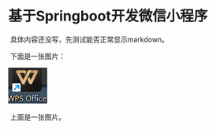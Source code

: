 # 基于Springboot开发微信小程序

​		具体内容还没写，先测试能否正常显示markdown。

​		下面是一张图片：

![image-20240224001435685](WXMiniProAboveSpringboot.assets/image-20240224001435685.png)

​		上面是一张图片。